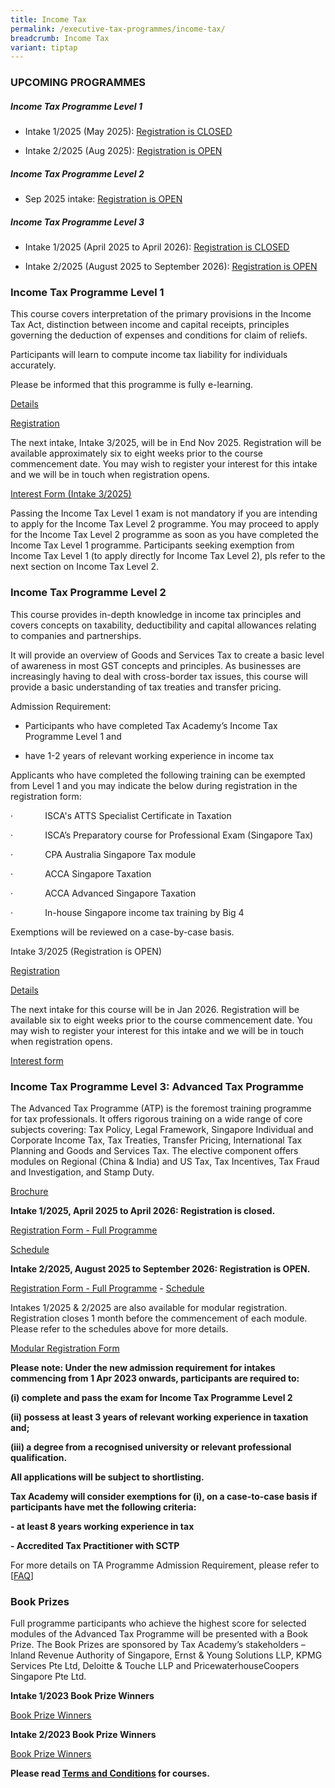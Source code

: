 ```yaml
---
title: Income Tax
permalink: /executive-tax-programmes/income-tax/
breadcrumb: Income Tax
variant: tiptap
---
```

<h3><strong>UPCOMING PROGRAMMES</strong></h3>
<h5><strong>Income Tax Programme Level 1</strong></h5>
<ul data-tight="true" class="tight">
<li>
<p>Intake 1/2025 (May 2025): <a href="https://www.taxacademy.sg/executive-tax-programmes/income-tax/#etp1oct-ta-id" rel="noopener noreferrer nofollow" target="_blank"><u>Registration is CLOSED</u></a>
</p>
</li>
<li>
<p>Intake 2/2025 (Aug 2025): <a href="https://staging-lite.d3w2b1tr7gtdnd.amplifyapp.com/executive-tax-programmes/income-tax/" rel="noopener nofollow" target="_blank"><u>Registration is OPEN</u></a>
</p>
<p></p>
</li>
</ul>
<h5><strong>Income Tax Programme Level 2</strong></h5>
<ul data-tight="true" class="tight">
<li>
<p>Sep 2025 intake: <a href="https://www.taxacademy.sg/executive-tax-programmes/income-tax/#etp2sep-ta-id" rel="noopener noreferrer nofollow" target="_blank"><u>Registration is OPEN</u></a>
</p>
<p></p>
</li>
</ul>
<h5><strong>Income Tax Programme Level 3</strong></h5>
<ul data-tight="true" class="tight">
<li>
<p>Intake 1/2025 (April 2025 to April 2026): <a href="https://www.taxacademy.sg/executive-tax-programmes/income-tax/#atp-ta-id" rel="noopener noreferrer nofollow" target="_blank"><u>Registration is CLOSED</u></a>
</p>
</li>
<li>
<p>Intake 2/2025 (August 2025 to September 2026): <a href="https://www.taxacademy.sg/executive-tax-programmes/income-tax/#atp-ta-id" rel="noopener noreferrer nofollow" target="_blank"><u>Registration is OPEN</u></a>
</p>
</li>
</ul>
<p></p>
<h3><strong>Income Tax Programme Level 1</strong></h3>
<p>This course covers interpretation of the primary provisions in the Income
Tax Act, distinction between income and capital receipts, principles governing
the deduction of expenses and conditions for claim of reliefs.</p>
<p>Participants will learn to compute income tax liability for individuals
accurately.</p>
<p>Please be informed that this programme is fully e-learning.</p>
<p><a href="https://go.gov.sg/kj0y00" rel="noopener nofollow" target="_blank"><u>Details</u></a>
</p>
<p><a href="https://form.gov.sg/684b821e095c7f327ae154c6" rel="noopener nofollow" target="_blank"><u>Registration</u></a>
</p>
<p>The next intake, Intake 3/2025, will be in End Nov 2025. Registration
will be available approximately six to eight weeks prior to the course
commencement date. You may wish to register your interest for this intake
and we will be in touch when registration opens.</p>
<p><a href="https://form.gov.sg/686cd654baeccc60b2496117" rel="noopener nofollow" target="_blank"><u>Interest Form (Intake 3/2025)</u></a>
</p>
<p>Passing the Income Tax Level 1 exam is not mandatory if you are intending
to apply for the Income Tax Level 2 programme. You may proceed to apply
for the Income Tax Level 2 programme as soon as you have completed the
Income Tax Level 1 programme. Participants seeking exemption from Income
Tax Level 1 (to apply directly for Income Tax Level 2), pls refer to the
next section on Income Tax Level 2.</p>
<p></p>
<h3><strong>Income Tax Programme Level 2</strong></h3>
<p>This course provides in-depth knowledge in income tax principles and covers
concepts on taxability, deductibility and capital allowances relating to
companies and partnerships.</p>
<p>It will provide an overview of Goods and Services Tax to create a basic
level of awareness in most GST concepts and principles. As businesses are
increasingly having to deal with cross-border tax issues, this course will
provide a basic understanding of tax treaties and transfer pricing.</p>
<p></p>
<p>Admission Requirement:</p>
<ul data-tight="true" class="tight">
<li>
<p>Participants who have completed Tax Academy’s Income Tax Programme Level
1 and</p>
</li>
</ul>
<ul data-tight="true" class="tight">
<li>
<p>have 1-2 years of relevant working experience in income tax</p>
</li>
</ul>
<p></p>
<p>Applicants who have completed the following training can be exempted from
Level 1 and you may indicate the below during registration in the registration
form:</p>
<p>·&nbsp;&nbsp;&nbsp;&nbsp;&nbsp;&nbsp;&nbsp;&nbsp;&nbsp;&nbsp;&nbsp;&nbsp;
ISCA's ATTS Specialist Certificate in Taxation</p>
<p>·&nbsp;&nbsp;&nbsp;&nbsp;&nbsp;&nbsp;&nbsp;&nbsp;&nbsp;&nbsp;&nbsp;&nbsp;
ISCA’s Preparatory course for Professional Exam (Singapore Tax)</p>
<p>·&nbsp;&nbsp;&nbsp;&nbsp;&nbsp;&nbsp;&nbsp;&nbsp;&nbsp;&nbsp;&nbsp;&nbsp;
CPA Australia Singapore Tax module</p>
<p>·&nbsp;&nbsp;&nbsp;&nbsp;&nbsp;&nbsp;&nbsp;&nbsp;&nbsp;&nbsp;&nbsp;&nbsp;
ACCA Singapore Taxation</p>
<p>·&nbsp;&nbsp;&nbsp;&nbsp;&nbsp;&nbsp;&nbsp;&nbsp;&nbsp;&nbsp;&nbsp;&nbsp;
ACCA Advanced Singapore Taxation</p>
<p>·&nbsp;&nbsp;&nbsp;&nbsp;&nbsp;&nbsp;&nbsp;&nbsp;&nbsp;&nbsp;&nbsp;&nbsp;
In-house Singapore income tax training by Big 4</p>
<p>Exemptions will be reviewed on a case-by-case basis.</p>
<p></p>
<p>Intake 3/2025 (Registration is OPEN)</p>
<p></p>
<p><a href="https://go.gov.sg/itl232025reg" rel="noopener nofollow" target="_blank"><u>Registration</u></a>
</p>
<p></p>
<p><a href="/files/L2IT32025coursebrochure.pdf" rel="noopener nofollow" target="_blank">Details</a>
</p>
<p>The next intake for this course will be in Jan 2026. Registration will
be available six to eight weeks prior to the course commencement date.
You may wish to register your interest for this intake and we will be in
touch when registration opens.</p>
<p><a href="https://go.gov.sg/l2it32025interest" rel="noopener nofollow" target="_blank"><u>Interest form</u></a>
</p>
<h3><strong>Income Tax Programme Level 3: Advanced Tax Programme</strong></h3>
<p>The Advanced Tax Programme (ATP) is the foremost training programme for
tax professionals. It offers rigorous training on a wide range of core
subjects covering: Tax Policy, Legal Framework, Singapore Individual and
Corporate Income Tax, Tax Treaties, Transfer Pricing, International Tax
Planning and Goods and Services Tax. The elective component offers modules
on Regional (China &amp; India) and US Tax, Tax Incentives, Tax Fraud and
Investigation, and Stamp Duty.</p>
<p><a href="https://www.taxacademy.sg/files/ATP_FY25_Brochure.pdf" rel="noopener nofollow" target="_blank"><u>Brochure</u></a>
</p>
<p></p>
<p><strong>Intake 1/2025, April 2025 to April 2026: Registration is closed.</strong>
</p>
<p><a href="https://form.gov.sg/6796ea002ea9e745821b7a24" rel="noopener nofollow" target="_blank"><u>Registration Form - Full Programme</u></a>
</p>
<p><a href="https://www.taxacademy.sg/files/ATP1_2025_Schedule.pdf" rel="noopener nofollow" target="_blank"><u>Schedule</u></a>
</p>
<p></p>
<p><strong>Intake 2/2025, August 2025 to September 2026: Registration is OPEN.</strong>
</p>
<p><a href="https://form.gov.sg/6796ecf35bbd2288c0f5ea42" rel="noopener noreferrer nofollow" target="_blank"><u>Registration Form - Full Programme</u></a> -
<a href="https://www.taxacademy.sg/files/ATP2_2025_Schedule.pdf" rel="noopener nofollow" target="_blank"><u>Schedule</u>
</a>
</p>
<p></p>
<p>Intakes 1/2025 &amp; 2/2025 are also available for modular registration.
Registration closes 1 month before the commencement of each module. Please
refer to the schedules above for more details.</p>
<p><a href="https://form.gov.sg/679780c0dbe89599f5a6e30a" rel="noopener nofollow" target="_blank"><u>Modular Registration Form</u></a>
</p>
<p></p>
<p><strong>Please note: Under the new admission requirement for intakes commencing from 1 Apr 2023 onwards, participants are required to:</strong>
</p>
<p><strong>(i) complete and pass the exam for Income Tax Programme Level 2</strong>
</p>
<p><strong>(ii) possess at least 3 years of relevant working experience in taxation and;</strong>
</p>
<p><strong>(iii) a degree from a recognised university or relevant professional qualification.</strong>
</p>
<p><strong>All applications will be subject to shortlisting.</strong>
</p>
<p><strong>Tax Academy will consider exemptions for (i), on a case-to-case basis if participants have met the following criteria:</strong>
</p>
<p><strong>- at least 8 years working experience in tax</strong>
</p>
<p><strong>- Accredited Tax Practitioner with SCTP</strong>
</p>
<p>For more details on TA Programme Admission Requirement, please refer to
[<a href="https://www.taxacademy.sg/executive-tax-programmes/tax-training-roadmap/" rel="noopener noreferrer nofollow" target="_blank"><u>FAQ</u></a>]</p>
<h3><strong>Book Prizes</strong></h3>
<p>Full programme participants who achieve the highest score for selected
modules of the Advanced Tax Programme will be presented with a Book Prize.
The Book Prizes are sponsored by Tax Academy’s stakeholders – Inland Revenue
Authority of Singapore, Ernst &amp; Young Solutions LLP, KPMG Services
Pte Ltd, Deloitte &amp; Touche LLP and PricewaterhouseCoopers Singapore
Pte Ltd.</p>
<p><strong>Intake 1/2023 Book Prize Winners</strong>
</p>
<p><a href="https://www.taxacademy.sg/files/ATP_INTAKE_1_TA_WEBSITE.pdf" rel="noopener nofollow" target="_blank"><u>Book Prize Winners</u></a>
</p>
<p><strong>Intake 2/2023 Book Prize Winners</strong>
</p>
<p><a href="https://www.taxacademy.sg/files/ATP_INTAKE_2_TA_WEBSITE.pdf" rel="noopener nofollow" target="_blank"><u>Book Prize Winners</u></a>
</p>
<p><strong>Please read <a href="https://www.taxacademy.sg/executive-tax-programmes/terms-and-conditions/" rel="noopener noreferrer nofollow" target="_blank"><u>Terms and Conditions</u></a> for courses.</strong>
</p>
<p></p>